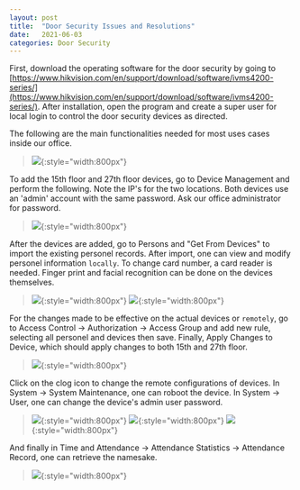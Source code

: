 ```yaml
---
layout: post
title:  "Door Security Issues and Resolutions"
date:   2021-06-03 
categories: Door Security
---
```


First, download the operating software for the door security by going to [https://www.hikvision.com/en/support/download/software/ivms4200-series/](https://www.hikvision.com/en/support/download/software/ivms4200-series/). After installation, open the program and create a super user for local login to control the door security devices as directed. 


The following are the main functionalities needed for most uses cases inside our office.
>![]({{site.baseurl}}/assets/door1.PNG){:style="width:800px"}

To add the 15th floor and 27th floor devices, go to Device Management and perform the following. Note the IP's for the two locations. Both devices use an 'admin' account with the same password. Ask our office administrator for password.
>![]({{site.baseurl}}/assets/door2.PNG){:style="width:800px"}


After the devices are added, go to Persons and "Get From Devices" to import the existing personel records. After import, one can view and modify personel information `locally`. To change card number, a card reader is needed. Finger print and facial recognition can be done on the devices themselves. 
>![]({{site.baseurl}}/assets/door3.PNG){:style="width:800px"}
>![]({{site.baseurl}}/assets/door4.PNG){:style="width:800px"}

For the changes made to be effective on the actual devices or `remotely`, go to Access Control -> Authorization -> Access Group and add new rule, selecting all personel and devices then save. Finally, Apply Changes to Device, which should apply changes to both 15th and 27th floor.  
>![]({{site.baseurl}}/assets/door5.PNG){:style="width:800px"}

Click on the clog icon to change the remote configurations of devices. In System -> System Maintenance, one can roboot the device. In System -> User, one can change the device's admin user password. 
>![]({{site.baseurl}}/assets/door6.PNG){:style="width:800px"}
>![]({{site.baseurl}}/assets/door7.PNG){:style="width:800px"}
>![]({{site.baseurl}}/assets/door8.PNG){:style="width:800px"}

And finally in Time and Attendance -> Attendance Statistics -> Attendance Record, one can retrieve the namesake.
>![]({{site.baseurl}}/assets/door9.PNG){:style="width:800px"}
